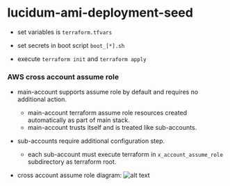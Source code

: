 # lucidum-ami-deployment-seed

- set variables is `terraform.tfvars`

- set secrets in boot script `boot_[*].sh`

- execute `terraform init` and `terraform apply`



### AWS cross account assume role

- main-account supports assume role by default and requires no additional action.
  * main-account terraform assume role resources created automatically as part of main stack.
  * main-account trusts itself and is treated like sub-accounts.

- sub-accounts require additional configuration step.
  * each sub-account must execute terraform in `x_account_assume_role` subdirectory as terraform root.

- cross account assume role diagram:
![alt text](https://github.com/LucidumInc/lucidum-ami-deployment-seed/blob/master/assume-role.jpg?raw=true)
